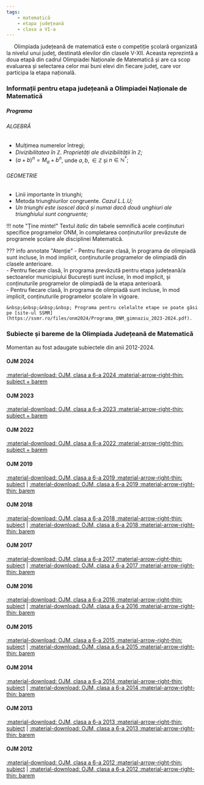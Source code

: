 ```yaml
---
tags:
    - matematică
    - etapa județeană
    - clasa a VI-a
---
```

&nbsp;&nbsp;&nbsp;&nbsp; Olimpiada județeană de matematică este o competiție școlară organizată la nivelul unui județ, destinată elevilor din clasele V-XII. Aceasta reprezintă a doua etapă din cadrul Olimpiadei Naționale de Matematică și are ca scop evaluarea și selectarea celor mai buni elevi din fiecare județ, care vor participa la etapa națională.

### Informații pentru etapa județeană a Olimpiadei Naționale de Matematică
##### Programa

###### ALGEBRĂ
* Mulțimea numerelor întregi;
* *Divizibilitatea în $\mathbb{Z}$. Proprietăți ale divizibilității în $\mathbb{Z}$;*
* $(a+b)^n = M_a + b^n$, unde $a, b, \in \mathbb{Z}$ și $n \in \mathbb{N} ^*;$

###### GEOMETRIE
* Linii importante în triunghi;
* Metoda triunghiurilor congruente. *Cazul L.L.U;*
* *Un triunghi este isoscel dacă și numai dacă două unghiuri ale triunghiului sunt congruente;*

!!! note "Ține minte!"
    Textul *italic* din tabele semnifică acele conținuturi specifice programelor ONM, în completarea conținuturilor prevăzute de programele școlare ale disciplinei Matematică.

??? info annotate "Atenție"
    - Pentru fiecare clasă, în programa de olimpiadă sunt incluse, în mod implicit, conținuturile programelor de olimpiadă din clasele anterioare.  
    - Pentru fiecare clasă, în programa prevăzută pentru etapa județeană/a sectoarelor municipiului București sunt incluse, în mod implicit, și conținuturile programelor de olimpiadă de la etapa anterioară.  
    - Pentru fiecare clasă, în programa de olimpiadă sunt incluse, în mod implicit, conținuturile programelor școlare în vigoare.

    &nbsp;&nbsp;&nbsp;&nbsp; Programa pentru celelalte etape se poate găsi pe [site-ul SSMR](https://ssmr.ro/files/onm2024/Programa_ONM_gimnaziu_2023-2024.pdf).

### Subiecte și bareme de la Olimpiada Județeană de Matematică

Momentan au fost adaugate subiectele din anii 2012-2024.

#### OJM 2024
[:material-download: OJM, clasa a 6-a 2024 :material-arrow-right-thin: subiect + barem](https://github.com/woob123/SubiecteOlimpiada/raw/main/matematica/OJM/clasa%20a%20VI-a/2024/subiect_baremOJM_2024_VI.pdf)

#### OJM 2023
[:material-download: OJM, clasa a 6-a 2023 :material-arrow-right-thin: subiect + barem](https://github.com/woob123/SubiecteOlimpiada/raw/main/matematica/OJM/clasa%20a%20VI-a/2023/subiect_baremOJM_2023_VI.pdf)

#### OJM 2022
[:material-download: OJM, clasa a 6-a 2022 :material-arrow-right-thin: subiect + barem](https://github.com/woob123/SubiecteOlimpiada/raw/main/matematica/OJM/clasa%20a%20VI-a/2022/subiect_baremOJM_2022_VI.pdf)

#### OJM 2019
[:material-download: OJM, clasa a 6-a 2019 :material-arrow-right-thin: subiect](https://github.com/woob123/SubiecteOlimpiada/raw/main/matematica/OJM/clasa%20a%20VI-a/2019/subiectOJM_2019_VI.pdf) | [:material-download: OJM, clasa a 6-a 2019 :material-arrow-right-thin: barem](https://github.com/woob123/SubiecteOlimpiada/raw/main/matematica/OJM/clasa%20a%20VI-a/2019/baremOJM_2019_VI.pdf)

#### OJM 2018
[:material-download: OJM, clasa a 6-a 2018 :material-arrow-right-thin: subiect](https://github.com/woob123/SubiecteOlimpiada/raw/main/matematica/OJM/clasa%20a%20VI-a/2018/subiectOJM_2018_VI.pdf) | [:material-download: OJM, clasa a 6-a 2018 :material-arrow-right-thin: barem](https://github.com/woob123/SubiecteOlimpiada/raw/main/matematica/OJM/clasa%20a%20VI-a/2018/baremOJM_2018_VI.pdf)

#### OJM 2017
[:material-download: OJM, clasa a 6-a 2017 :material-arrow-right-thin: subiect](https://github.com/woob123/SubiecteOlimpiada/raw/main/matematica/OJM/clasa%20a%20VI-a/2017/subiectOJM_2017_VI.pdf) | [:material-download: OJM, clasa a 6-a 2017 :material-arrow-right-thin: barem](https://github.com/woob123/SubiecteOlimpiada/raw/main/matematica/OJM/clasa%20a%20VI-a/2017/baremOJM_2017_VI.pdf)

#### OJM 2016
[:material-download: OJM, clasa a 6-a 2016 :material-arrow-right-thin: subiect](https://github.com/woob123/SubiecteOlimpiada/raw/main/matematica/OJM/clasa%20a%20VI-a/2016/subiectOJM_2016_VI.pdf) | [:material-download: OJM, clasa a 6-a 2016 :material-arrow-right-thin: barem](https://github.com/woob123/SubiecteOlimpiada/raw/main/matematica/OJM/clasa%20a%20VI-a/2016/baremOJM_2016_VI.pdf)

#### OJM 2015
[:material-download: OJM, clasa a 6-a 2015 :material-arrow-right-thin: subiect](https://github.com/woob123/SubiecteOlimpiada/raw/main/matematica/OJM/clasa%20a%20VI-a/2015/subiectOJM_2015_VI.pdf) | [:material-download: OJM, clasa a 6-a 2015 :material-arrow-right-thin: barem](https://github.com/woob123/SubiecteOlimpiada/raw/main/matematica/OJM/clasa%20a%20VI-a/2015/baremOJM_2015_VI.pdf)

#### OJM 2014
[:material-download: OJM, clasa a 6-a 2014 :material-arrow-right-thin: subiect](https://github.com/woob123/SubiecteOlimpiada/raw/main/matematica/OJM/clasa%20a%20VI-a/2014/subiectOJM_2014_VI.pdf) | [:material-download: OJM, clasa a 6-a 2014 :material-arrow-right-thin: barem](https://github.com/woob123/SubiecteOlimpiada/raw/main/matematica/OJM/clasa%20a%20VI-a/2014/baremOJM_2014_VI.pdf)

#### OJM 2013
[:material-download: OJM, clasa a 6-a 2013 :material-arrow-right-thin: subiect](https://github.com/woob123/SubiecteOlimpiada/raw/main/matematica/OJM/clasa%20a%20VI-a/2013/subiectOJM_2013_VI.pdf) | [:material-download: OJM, clasa a 6-a 2013 :material-arrow-right-thin: barem](https://github.com/woob123/SubiecteOlimpiada/raw/main/matematica/OJM/clasa%20a%20VI-a/2013/baremOJM_2013_VI.pdf)

#### OJM 2012
[:material-download: OJM, clasa a 6-a 2012 :material-arrow-right-thin: subiect](https://github.com/woob123/SubiecteOlimpiada/raw/main/matematica/OJM/clasa%20a%20VI-a/2012/subiectOJM_2012_VI.pdf) | [:material-download: OJM, clasa a 6-a 2012 :material-arrow-right-thin: barem](https://github.com/woob123/SubiecteOlimpiada/raw/main/matematica/OJM/clasa%20a%20VI-a/2012/baremOJM_2012_VI.pdf)